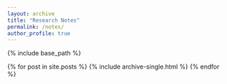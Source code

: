 ```yaml
---
layout: archive
title: "Research Notes"
permalink: /notes/
author_profile: true
---
```


{% include base_path %}

{% for post in site.posts %}
  {% include archive-single.html %}
{% endfor %} 